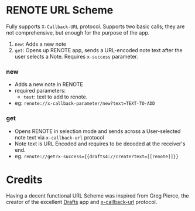 RENOTE URL Scheme
================

Fully supports `X-Callback-URL` protocol.
Supports two basic calls; they are not comprehensive, but enough for the purpose of the app.

1. `new`: Adds a new note
2. `get`: Opens up RENOTE app, sends a URL-encoded note text after the user selects a Note. Requires `x-success` parameter.


### new

- Adds a new note in RENOTE
- required parameters: 
   - `text`: text to add to renote. 
- eg: `renote://x-callback-parameter/new?text=TEXT-TO-ADD`


### get

- Opens RENOTE in selection mode and sends across a User-selected note text via `x-callback-url` protocol
- Note text is URL Encoded and requires to be decoded at the receiver's end.
- eg. `renote://get?x-success={{drafts4://create?text=[[renote]]}}`


# Credits

Having a decent functional URL Scheme was inspired from Greg Pierce, the creator of the excellent [Drafts](http://agiletortoise.com) app and [x-callback-url](http://x-callback-url.com) protocol.
